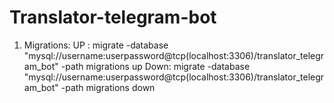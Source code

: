 # Translator-telegram-bot

1. Migrations: 
    UP  : migrate -database "mysql://username:userpassword@tcp(localhost:3306)/translator_telegram_bot" -path migrations up
    Down: migrate -database "mysql://username:userpassword@tcp(localhost:3306)/translator_telegram_bot" -path migrations down
